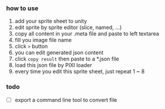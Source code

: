 ### how to use
1. add your sprite sheet to unity
2. edit sprite by sprite editor (slice, named, ...)
3. copy all content in your <image-file-name>.meta file and paste to left textarea
4. fill you image file name
5. click `>` button
6. you can edit generated json content
7. click `copy result` then paste to a *.json file
8. load this json file by PIXI loader
9. every time you edit this sprite sheet, just repeat 1 ~ 8

### todo
- [ ] export a command line tool to convert file
